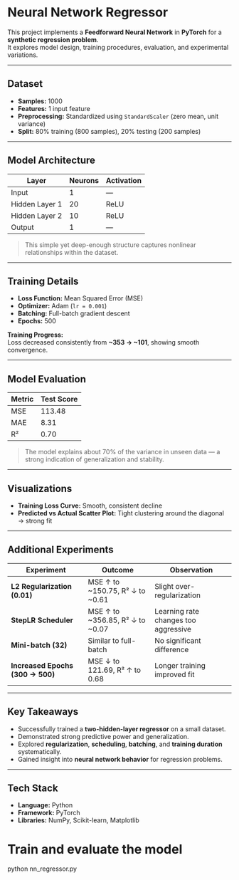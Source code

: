 # Neural Network Regressor

This project implements a **Feedforward Neural Network** in **PyTorch** for a **synthetic regression problem**.  
It explores model design, training procedures, evaluation, and experimental variations.

---

## Dataset
- **Samples:** 1000  
- **Features:** 1 input feature  
- **Preprocessing:** Standardized using `StandardScaler` (zero mean, unit variance)  
- **Split:** 80% training (800 samples), 20% testing (200 samples)

---

## Model Architecture
| Layer | Neurons | Activation |
|--------|----------|-------------|
| Input | 1 | — |
| Hidden Layer 1 | 20 | ReLU |
| Hidden Layer 2 | 10 | ReLU |
| Output | 1 | — |

> This simple yet deep-enough structure captures nonlinear relationships within the dataset.

---

## Training Details
- **Loss Function:** Mean Squared Error (MSE)  
- **Optimizer:** Adam (`lr = 0.001`)  
- **Batching:** Full-batch gradient descent  
- **Epochs:** 500  

**Training Progress:**  
Loss decreased consistently from **~353 → ~101**, showing smooth convergence.

---

## Model Evaluation
| Metric | Test Score |
|--------|-------------|
| MSE | 113.48 |
| MAE | 8.31 |
| R² | 0.70 |

> The model explains about 70% of the variance in unseen data — a strong indication of generalization and stability.

---

## Visualizations
- **Training Loss Curve:** Smooth, consistent decline  
- **Predicted vs Actual Scatter Plot:** Tight clustering around the diagonal → strong fit  

---

## Additional Experiments
| Experiment | Outcome | Observation |
|-------------|----------|--------------|
| **L2 Regularization (0.01)** | MSE ↑ to ~150.75, R² ↓ to ~0.61 | Slight over-regularization |
| **StepLR Scheduler** | MSE ↑ to ~356.85, R² ↓ to ~0.07 | Learning rate changes too aggressive |
| **Mini-batch (32)** | Similar to full-batch | No significant difference |
| **Increased Epochs (300 → 500)** | MSE ↓ to 121.69, R² ↑ to 0.68 | Longer training improved fit |

---

## Key Takeaways
- Successfully trained a **two-hidden-layer regressor** on a small dataset.  
- Demonstrated strong predictive power and generalization.  
- Explored **regularization**, **scheduling**, **batching**, and **training duration** systematically.  
- Gained insight into **neural network behavior** for regression problems.

---

## Tech Stack
- **Language:** Python  
- **Framework:** PyTorch  
- **Libraries:** NumPy, Scikit-learn, Matplotlib  


# Train and evaluate the model
python nn_regressor.py
